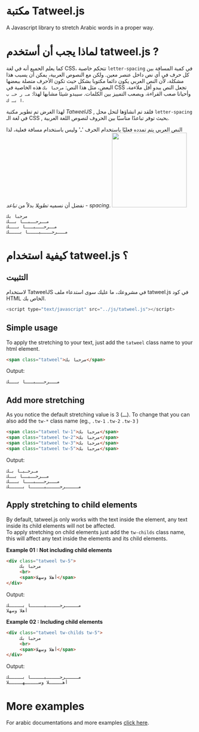 # مكتبة Tatweel.js
A Javascript library to stretch Arabic words in a proper way.

# لماذا يجب أن أستخدم tatweel.js ?
كما يعلم الحميع أنه في لغة 
CSS،
 تتحكم خاصية 
 `letter-spacing`
  في كمية المسافة بين كل حرف في أي نص داخل عنصر معين.
ولكن مع النصوص العربية، يمكن أن يسبب هذا مشكلة،
 لأن النص العربي يكون دائما مكتوبا بشكل حيث تكون الأحرف متصلة ببعضها البعض، مثل هذا النص:
 ```مرحبا بك``` 
هذه الخاصية في 
CSS
 تجعل النص يبدو أقل ملاءمة، وأحيانا صعب القراءة،
  ويصعب التمييز بين الكلمات. سيبدو شيئا مشابها لهذا:
   ```مـ ر حـ ب ا بـ ك```.

لهذا الغرض تم تطوير مكتبة  *TatweelJS* , فلقد تم انشاؤها لتحل محل `letter-spacing` في لغة الـ CSS , بحيث توفر تباعدًا مناسبًا بين الحروف لنصوص اللغة العربية.

النص العربي يتم تمدده فعليًا باستخدام الحرف 'ـ' وليس باستخدام مسافة فعلية، لذا نفضل أن نسميه *تطويلا* بدلاً من *تباعد - spacing*.
<img src="https://github.com/mfcharaf/Tatweel.js/blob/main/img/1.png" width="200" />


```
مرحبا بك
مــرحــبــا بــك 
مــرحـــبـــا بـــك
مـــرحــــبــــا بــــك
```


# كيفية استخدام tatweel.js ؟
## التثبيت
لاستخدام TatweelJS في مشروعك، ما عليك سوى استدعاء ملف tatweel.js في كود HTML الخاص بك.
```js
<script type="text/javascript" src="../js/tatweel.js"></script>
```
## Simple usage
To apply the stretching to your text, just add the `tatweel` class name to your html element.
```html
<span class="tatweel">مرحبا بك</span>
```
Output:
```
مـــرحـــبـــا بـــك
```
## Add more stretching
As you notice the default stretching value is 3 (ـــ).
To change that you can also add the `tw-*` class name (eg., <code>.tw-1</code> <code>.tw-2</code> <code>.tw-3</code> )
```html
<span class="tatweel tw-1">مرحبا بك</span>
<span class="tatweel tw-2">مرحبا بك</span>
<span class="tatweel tw-3">مرحبا بك</span>
<span class="tatweel tw-5">مرحبا بك</span>
```
Output:
```
مـرحـبـا بـك 
مــرحــبــا بــك 
مـــرحـــبـــا بـــك 
مـــــرحـــــبـــــا بـــــك 
```
## Apply stretching to child elements
By default, tatweel.js only works with the text inside the element, any text inside its child elements will not be affected.<br>
To apply stretching on child elements just add the `tw-childs` class name, this will affect any text inside the elements and its child elements.

**Example 01 : Not including child elements**
```html
<div class="tatweel tw-5">
     مرحبا بك
     <br>
     <span>أهلا وسهلا</span>
</div>
```
Output:
```
مـــــرحـــــبـــــا بـــــك
أهلا وسهلا
```

**Example 02 : Including child elements**
```html
<div class="tatweel tw-childs tw-5">
     مرحبا بك
     <br>
     <span>أهلا وسهلا</span>
</div>
```
Output:
```
مـــــرحـــــبـــــا بـــــك 
أهـــــلا وســـــهـــــلا
```

# More examples
For arabic documentations and more examples [click here](https://github.com/mfcharaf/Tatweel.js/blob/main/README-ar.md).
